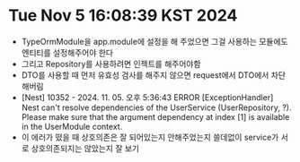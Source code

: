 # Tue Nov 5 16:08:39 KST 2024 
-   TypeOrmModule을 app.module에 설정을 해 주었으면 그걸 사용하는 모듈에도 엔티티를 설정해주어야 한다 
-   그리고 Repository를 사용하려면 인젝트를 해주어야함 
-   DTO를 사용할 때 먼저 유효성 검사를 해주지 않으면 request에서 DTO에서 차단해버림 
-   [Nest] 10352  - 2024. 11. 05. 오후 5:36:43   ERROR [ExceptionHandler] Nest can't resolve dependencies of the UserService (UserRepository, ?). Please make sure that the argument dependency at index [1] is available in the UserModule context.
- 이 에러가 떴을 때 상호의존은 잘 되어있는지 안해주었는지 쓸데없이 service가 서로 상호의존되지는 않았는지 잘 보기 
